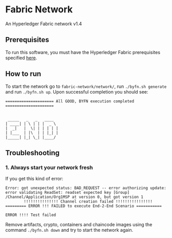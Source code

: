 # Fabric Network

An Hyperledger Fabric network v1.4

## Prerequisites

To run this software, you must have the Hyperledger Fabric prerequisites specified [here](https://hyperledger-fabric.readthedocs.io/en/release-1.4/prereqs.html).

## How to run

To start the network go to `fabric-network/network/`, run `./byfn.sh generate` and run `./byfn.sh up`. Upon successful completion you should see:

```
===================== All GOOD, BYFN execution completed =====================


 _____   _   _   ____
| ____| | \ | | |  _ \
|  _|   |  \| | | | | |
| |___  | |\  | | |_| |
|_____| |_| \_| |____/
```

## Troubleshooting

### 1.  Always start your network fresh

If you get this kind of error:

```
Error: got unexpected status: BAD_REQUEST -- error authorizing update: error validating ReadSet: readset expected key [Group]  /Channel/Application/Org1MSP at version 0, but got version 1
    	!!!!!!!!!!!!!!! Channel creation failed !!!!!!!!!!!!!!!!
========= ERROR !!! FAILED to execute End-2-End Scenario ===========

ERROR !!!! Test failed
```

Remove artifacts, crypto, containers and chaincode images using the command `./byfn.sh down` and try to start the network again.
